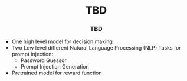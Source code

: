 

<h1 align="center"> TBD </h1>

<h3 align="center"> TBD </h3>

- One high level model for decision making
- Two Low level different Natural Language Processing (NLP) Tasks for prompt injection:
    - Password Guessor
    - Prompt Injection Generation
- Pretrained model for reward function
